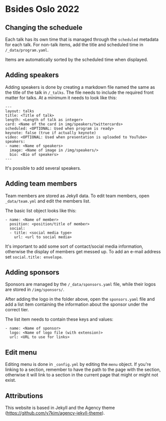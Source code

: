 # Bsides Oslo 2022

## Changing the scheduele

Each talk has its own time that is managed through the `scheduled` metadata for each talk. For non-talk items, add the title and scheduled time in `/_data/program.yaml`.

Items are automatically sorted by the scheduled time when displayed.

## Adding speakers

Adding speakers is done by creating a markdown file named the same as the title of the talk in `/_talks`. The file needs to include the required front matter for talks. At a minimum it needs to look like this:

```
---
layout: talks
title: <Title of talk>
length: <Length of talk as integer>
card: <Name of the card in img/speakers/twittercards>
scheduled: <OPTIONAL: Used when program is ready>
keynote: false (true if actually keynote)
video: <OPTIONAL: Used when presentation is uploaded to YouTube>
speakers:
- name: <Name of speakers>
  image: <Name of image in /img/speakers/>
  bio: <Bio of speakers>
---
```

It's possible to add several speakers.

## Adding team members


Team members are stored as Jekyll data. To edit team members, open `_data/team.yml` and edit the members list.

The basic list object looks like this:
```
- name: <Name of member>
  position: <position/title of member>
  social:
  - title: <social media type>
    url: <url to social media>
```

It's important to add some sort of contact/social media information, otherwise the display of members get messed up. To add an e-mail address set `social.title: envelope`.

## Adding sponsors

Sponsors are managed by the `/_data/sponsors.yaml` file, while their logos are stored in `/img/sponsors/`.

After adding the logo in the folder above, open the `sponsors.yaml` file and add a list item containing the information about the sponsor under the correct tier.

The list item needs to contain these keys and values:

```
- name: <Name of sponsor>
  logo: <Name of logo file (with extension)>
  url: <URL to use for links>
```

## Edit menu

Editing menu is done in `_config.yml` by editing the `menu` object. If you're linking to a section, remember to have the path to the page with the section, otherwise it will link to a section in the current page that might or might not exist.

## Attributions

This website is based in Jekyll and the Agency theme (https://github.com/y7kim/agency-jekyll-theme).
